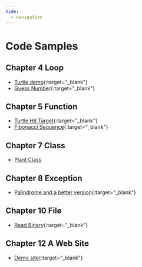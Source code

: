 ```yaml
---
hide:
  - navigation
---
```


# Code Samples

## Chapter 4 Loop

- [Turtle demo](ch04_loop/code/turtle_demo.py){:target="\_blank"}
- [Guess Number](ch04_loop/code/guess_number.py){:target="\_blank"}

## Chapter 5 Function

- [Turtle Hit Target](ch05_function/code/hit_target.py){:target="\_blank"}
- [Fibonacci Sequence](ch05_function/code/fib.py){:target="\_blank"}

## Chapter 7 Class

- [Plant Class](ch07_class/code/plant.py)

## Chapter 8 Exception

- [Palindrome and a better version](https://github.com/ying-teaching/python-book/tree/main/docs/ch08_exception/code/){:target="\_blank"}

## Chapter 10 File

- [Read Binary](https://github.com/ying-teaching/python-book/tree/main/docs/ch10_file/code/){:target="\_blank"}

## Chapter 12 A Web Site

- [Demo site](https://github.com/ying-teaching/python-book/tree/main/docs/ch12_django/code/my_site){:target="\_blank"}

